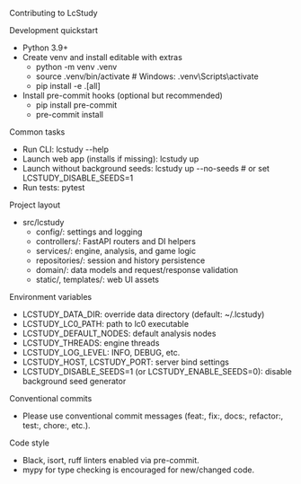 Contributing to LcStudy

Development quickstart
- Python 3.9+
- Create venv and install editable with extras
  - python -m venv .venv
  - source .venv/bin/activate  # Windows: .venv\\Scripts\\activate
  - pip install -e .[all]
- Install pre-commit hooks (optional but recommended)
  - pip install pre-commit
  - pre-commit install

Common tasks
- Run CLI: lcstudy --help
- Launch web app (installs if missing): lcstudy up
- Launch without background seeds: lcstudy up --no-seeds  # or set LCSTUDY_DISABLE_SEEDS=1
- Run tests: pytest

Project layout
- src/lcstudy
  - config/: settings and logging
  - controllers/: FastAPI routers and DI helpers
  - services/: engine, analysis, and game logic
  - repositories/: session and history persistence
  - domain/: data models and request/response validation
  - static/, templates/: web UI assets

Environment variables
- LCSTUDY_DATA_DIR: override data directory (default: ~/.lcstudy)
- LCSTUDY_LC0_PATH: path to lc0 executable
- LCSTUDY_DEFAULT_NODES: default analysis nodes
- LCSTUDY_THREADS: engine threads
- LCSTUDY_LOG_LEVEL: INFO, DEBUG, etc.
- LCSTUDY_HOST, LCSTUDY_PORT: server bind settings
- LCSTUDY_DISABLE_SEEDS=1 (or LCSTUDY_ENABLE_SEEDS=0): disable background seed generator

Conventional commits
- Please use conventional commit messages (feat:, fix:, docs:, refactor:, test:, chore:, etc.).

Code style
- Black, isort, ruff linters enabled via pre-commit.
- mypy for type checking is encouraged for new/changed code.
